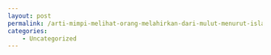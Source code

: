 ```yaml
---
layout: post
permalink: /arti-mimpi-melihat-orang-melahirkan-dari-mulut-menurut-islam/
categories:
    - Uncategorized
---
```



